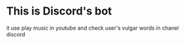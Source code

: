 # This is Discord's bot
it use play music in youtube and check user's vulgar words in chanel discord
